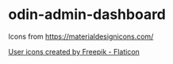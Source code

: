 # odin-admin-dashboard

Icons from https://materialdesignicons.com/ 

<a href="https://www.flaticon.com/free-icons/user" title="user icons">User icons created by Freepik - Flaticon</a>